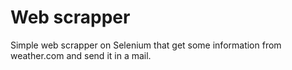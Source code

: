 # Web scrapper
Simple web scrapper on Selenium that get some information from weather.com and send it in a mail.
